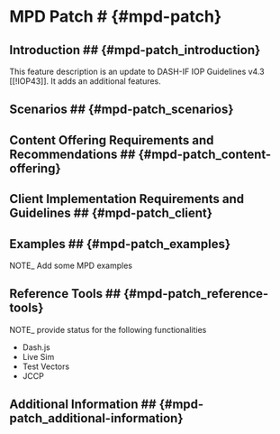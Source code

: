 # MPD Patch # {#mpd-patch}

## Introduction ## {#mpd-patch_introduction}

This feature description is an update to DASH-IF IOP Guidelines v4.3 [[!IOP43]].
It adds an additional features.

## Scenarios ## {#mpd-patch_scenarios}


## Content Offering Requirements and Recommendations ## {#mpd-patch_content-offering}


## Client Implementation Requirements and Guidelines ## {#mpd-patch_client}



## Examples ## {#mpd-patch_examples}

NOTE_ Add some MPD examples

## Reference Tools ## {#mpd-patch_reference-tools}

NOTE_ provide status for the following functionalities
  * Dash.js
  * Live Sim
  * Test Vectors
  * JCCP

## Additional Information ## {#mpd-patch_additional-information}



